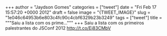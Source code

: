 
+++
author = "Jaydson Gomes"
categories = ["tweet"]
date = "Fri Feb 17 15:57:20 +0000 2012"
draft = false
image = "{TWEET_IMAGE}"
slug = "1e046c64953b6e803c4fc90c4cbf6329b23b3249"
tags = ["tweet"]
title = """Saiu a lista com os prime..."""
+++
Saiu a lista com os primeiros palestrantes do JSConf 2012 http://t.co/Ej83CMbV
